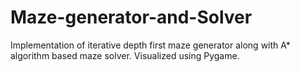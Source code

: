 # Maze-generator-and-Solver
Implementation of iterative depth first maze generator along with A* algorithm based maze solver. Visualized using Pygame. 
